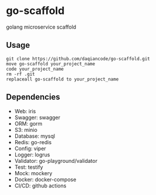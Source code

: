 # go-scaffold
golang microservice scaffold

## Usage
```shell
git clone https://github.com/daqiancode/go-scaffold.git
move go-scaffold your_project_name
code your_project_name
rm -rf .git
replaceall go-scaffold to your_project_name
```

## Dependencies
- Web: iris
- Swagger: swagger
- ORM: gorm
- S3: minio
- Database: mysql
- Redis: go-redis
- Config: viper
- Logger: logrus
- Validator: go-playground/validator
- Test: testify
- Mock: mockery
- Docker: docker-compose
- CI/CD: github actions

